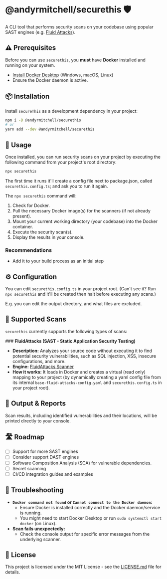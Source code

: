 # @andyrmitchell/securethis 🛡️

A CLI tool that performs security scans on your codebase using popular SAST engines (e.g. [Fluid Attacks](https://fluidattacks.com/)).

## ⚠️ Prerequisites

Before you can use `securethis`, you **must** have **Docker** installed and running on your system.
*   [Install Docker Desktop](https://www.docker.com/products/docker-desktop) (Windows, macOS, Linux)
*   Ensure the Docker daemon is active.

## 📦 Installation

Install `secureThis` as a development dependency in your project:

```bash
npm i -D @andyrmitchell/securethis
# or
yarn add --dev @andyrmitchell/securethis
```

## 🚀 Usage

Once installed, you can run security scans on your project by executing the following command from your project's root directory:

```bash
npx securethis
```

The first time it runs it'll create a config file next to package.json, called `securethis.config.ts`; and ask you to run it again. 

The `npx securethis` command will:
1.  Check for Docker.
2.  Pull the necessary Docker image(s) for the scanners (if not already present).
3.  Mount your current working directory (your codebase) into the Docker container.
4.  Execute the security scan(s).
5.  Display the results in your console.

### Recommendations

* Add it to your build process as an initial step


## ⚙️ Configuration

You can edit `securethis.config.ts` in your project root. (Can't see it? Run `npx securethis` and it'll be created then halt before executing any scans.)

E.g. you can edit the output directory, and what files are excluded.

## 🔬 Supported Scans

`securethis` currently supports the following types of scans:

### **FluidAttacks (SAST - Static Application Security Testing)**

* **Description:** Analyzes your source code without executing it to find potential security vulnerabilities, such as SQL injection, XSS, insecure configurations, and more.
* **Engine:** [FluidAttacks Scanner](https://fluidattacks.com/scanner/)
* **How it works:** It loads in Docker and creates a virtual (read only) mapping to your project (by dynamically creating a yaml config file from its internal `base-fluid-attacks-config.yaml` and `securethis.config.ts` in your project root).

## 📄 Output & Reports

Scan results, including identified vulnerabilities and their locations, will be printed directly to your console.




## 🛣️ Roadmap

*   [ ] Support for more SAST engines
*   [ ] Consider support DAST engines
*   [ ] Software Composition Analysis (SCA) for vulnerable dependencies.
*   [ ] Secret scanning
*   [ ] CI/CD integration guides and examples

## 🔧 Troubleshooting

*   **`Docker command not found` or `Cannot connect to the Docker daemon`:**
    *   Ensure Docker is installed correctly and the Docker daemon/service is running.
    *   You might need to start Docker Desktop or run `sudo systemctl start docker` (on Linux).
*   **Scan fails unexpectedly:**
    *   Check the console output for specific error messages from the underlying scanner.


## 📝 License

This project is licensed under the MIT License - see the [LICENSE.md](LICENSE.md) file for details.
